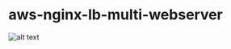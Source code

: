 # aws-nginx-lb-multi-webserver
![alt text]([http://url/to/img.png](https://github.com/TharinduNiranjan/aws-nginx-lb-multi-webserver/blob/main/aws-nginx-lb-multi-websiteserver.png)https://github.com/TharinduNiranjan/aws-nginx-lb-multi-webserver/blob/main/aws-nginx-lb-multi-websiteserver.png)

